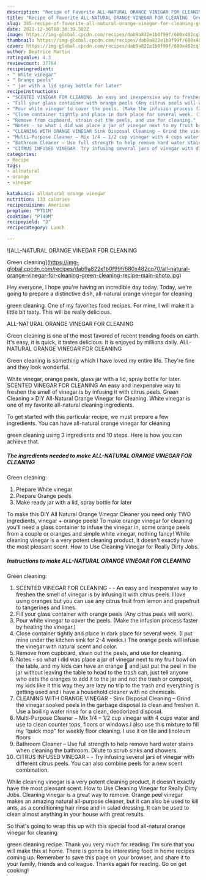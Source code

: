 ```yaml
---
description: "Recipe of Favorite ALL-NATURAL ORANGE VINEGAR FOR CLEANING  Green cleaning"
title: "Recipe of Favorite ALL-NATURAL ORANGE VINEGAR FOR CLEANING  Green cleaning"
slug: 345-recipe-of-favorite-all-natural-orange-vinegar-for-cleaning-green-cleaning
date: 2021-12-30T08:38:39.502Z
image: https://img-global.cpcdn.com/recipes/dab9a822e1b0f99f/680x482cq70/all-natural-orange-vinegar-for-cleaning-green-cleaning-recipe-main-photo.jpg
thumbnail: https://img-global.cpcdn.com/recipes/dab9a822e1b0f99f/680x482cq70/all-natural-orange-vinegar-for-cleaning-green-cleaning-recipe-main-photo.jpg
cover: https://img-global.cpcdn.com/recipes/dab9a822e1b0f99f/680x482cq70/all-natural-orange-vinegar-for-cleaning-green-cleaning-recipe-main-photo.jpg
author: Beatrice Martin
ratingvalue: 4.3
reviewcount: 37764
recipeingredient:
- " White vinegar"
- " Orange peels"
- " jar with a lid spray bottle for later"
recipeinstructions:
- "SCENTED VINEGAR FOR CLEANING  An easy and inexpensive way to freshen the smell of vinegar is by infusing it with citrus peels. I love using oranges but you can use any citrus fruit from lemon and grapefruit to tangerines and limes."
- "Fill your glass container with orange peels (Any citrus peels will work)."
- "Pour white vinegar to cover the peels. (Make the infusion process faster by heating the vinegar.)"
- "Close container tightly and place in dark place for several week. (I put mine under the kitchen sink for 2-4 weeks.) The orange peels will infuse the vinegar with natural scent and color."
- "Remove from cupboard, strain out the peels, and use for cleaning."
- "Notes - so what i did was place a jar of vinegar next to my fruit bowl on the table, and my kids can have an orange 🍊 and just put the peel in the jar without leaving the table to head to the trash can, just tell anyone who eats the oranges to add it to the jar and not the trash or compost, my kids like it this way they are lazy no trip to the trash and everything is getting used and i have a household cleaner with no chemicals."
- "CLEANING WITH ORANGE VINEGAR Sink Disposal Cleaning – Grind the vinegar soaked peels in the garbage disposal to clean and freshen it. Use a boiling water rinse for a clean, deodorized disposal."
- "Multi-Purpose Cleaner – Mix 1/4 – 1/2 cup vinegar with 4 cups water and use to clean counter tops, floors or windows.I also use this mixture to fill my “quick mop” for weekly floor cleaning. I use it on tile and linoleum floors"
- "Bathroom Cleaner – Use full strength to help remove hard water stains when cleaning the bathroom. Dilute to scrub sinks and showers."
- "CITRUS INFUSED VINEGAR  Try infusing several jars of vinegar with different citrus peels. You can also combine peels for a new scent combination."
categories:
- Recipe
tags:
- allnatural
- orange
- vinegar

katakunci: allnatural orange vinegar 
nutrition: 133 calories
recipecuisine: American
preptime: "PT11M"
cooktime: "PT49M"
recipeyield: "3"
recipecategory: Lunch

---
```



![ALL-NATURAL ORANGE VINEGAR FOR CLEANING

Green cleaning](https://img-global.cpcdn.com/recipes/dab9a822e1b0f99f/680x482cq70/all-natural-orange-vinegar-for-cleaning-green-cleaning-recipe-main-photo.jpg)

Hey everyone, I hope you're having an incredible day today. Today, we're going to prepare a distinctive dish, all-natural orange vinegar for cleaning

green cleaning. One of my favorites food recipes. For mine, I will make it a little bit tasty. This will be really delicious.

ALL-NATURAL ORANGE VINEGAR FOR CLEANING

Green cleaning is one of the most favored of recent trending foods on earth. It's easy, it is quick, it tastes delicious. It is enjoyed by millions daily. ALL-NATURAL ORANGE VINEGAR FOR CLEANING

Green cleaning is something which I have loved my entire life. They're fine and they look wonderful.

White vinegar, orange peels, glass jar with a lid, spray bottle for later. SCENTED VINEGAR FOR CLEANING An easy and inexpensive way to freshen the smell of vinegar is by infusing it with citrus peels. Green Cleaning » DIY All-Natural Orange Vinegar for Cleaning. White vinegar is one of my favorite all-natural cleaning ingredients.


To get started with this particular recipe, we must prepare a few ingredients. You can have all-natural orange vinegar for cleaning

green cleaning using 3 ingredients and 10 steps. Here is how you can achieve that.

<!--inarticleads1-->

##### The ingredients needed to make ALL-NATURAL ORANGE VINEGAR FOR CLEANING

Green cleaning:

1. Prepare  White vinegar
1. Prepare  Orange peels
1. Make ready  jar with a lid, spray bottle for later


To make this DIY All Natural Orange Vinegar Cleaner you need only TWO ingredients, vinegar + orange peels! To make orange vinegar for cleaning you&#39;ll need a glass container to infuse the vinegar in, some orange peels from a couple or oranges and simple white vinegar, nothing fancy! While cleaning vinegar is a very potent cleaning product, it doesn&#39;t exactly have the most pleasant scent. How to Use Cleaning Vinegar for Really Dirty Jobs. 

<!--inarticleads2-->

##### Instructions to make ALL-NATURAL ORANGE VINEGAR FOR CLEANING

Green cleaning:

1. SCENTED VINEGAR FOR CLEANING -  - An easy and inexpensive way to freshen the smell of vinegar is by infusing it with citrus peels. I love using oranges but you can use any citrus fruit from lemon and grapefruit to tangerines and limes.
1. Fill your glass container with orange peels (Any citrus peels will work).
1. Pour white vinegar to cover the peels. (Make the infusion process faster by heating the vinegar.)
1. Close container tightly and place in dark place for several week. (I put mine under the kitchen sink for 2-4 weeks.) The orange peels will infuse the vinegar with natural scent and color.
1. Remove from cupboard, strain out the peels, and use for cleaning.
1. Notes - so what i did was place a jar of vinegar next to my fruit bowl on the table, and my kids can have an orange 🍊 and just put the peel in the jar without leaving the table to head to the trash can, just tell anyone who eats the oranges to add it to the jar and not the trash or compost, my kids like it this way they are lazy no trip to the trash and everything is getting used and i have a household cleaner with no chemicals.
1. CLEANING WITH ORANGE VINEGAR - Sink Disposal Cleaning – Grind the vinegar soaked peels in the garbage disposal to clean and freshen it. Use a boiling water rinse for a clean, deodorized disposal.
1. Multi-Purpose Cleaner – Mix 1/4 – 1/2 cup vinegar with 4 cups water and use to clean counter tops, floors or windows.I also use this mixture to fill my “quick mop” for weekly floor cleaning. I use it on tile and linoleum floors
1. Bathroom Cleaner – Use full strength to help remove hard water stains when cleaning the bathroom. Dilute to scrub sinks and showers.
1. CITRUS INFUSED VINEGAR -  - Try infusing several jars of vinegar with different citrus peels. You can also combine peels for a new scent combination.


While cleaning vinegar is a very potent cleaning product, it doesn&#39;t exactly have the most pleasant scent. How to Use Cleaning Vinegar for Really Dirty Jobs. Cleaning vinegar is a great way to remove. Orange peel vinegar makes an amazing natural all-purpose cleaner, but it can also be used to kill ants, as a conditioning hair rinse and in salad dressing. It can be used to clean almost anything in your house with great results. 

So that's going to wrap this up with this special food all-natural orange vinegar for cleaning

green cleaning recipe. Thank you very much for reading. I'm sure that you will make this at home. There is gonna be interesting food in home recipes coming up. Remember to save this page on your browser, and share it to your family, friends and colleague. Thanks again for reading. Go on get cooking!
